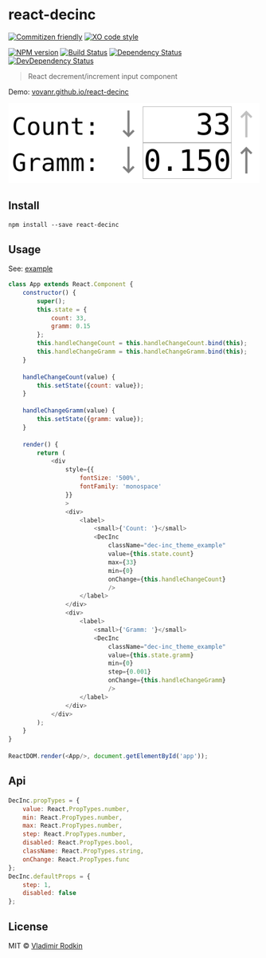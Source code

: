 # react-decinc

[![Commitizen friendly][commitizen-image]][commitizen-url]
[![XO code style][codestyle-image]][codestyle-url]

[![NPM version][npm-image]][npm-url]
[![Build Status][travis-image]][travis-url]
[![Dependency Status][depstat-image]][depstat-url]
[![DevDependency Status][depstat-dev-image]][depstat-dev-url]

> React decrement/increment input component

Demo: [vovanr.github.io/react-decinc][demo]

![](preview.png)

## Install

```
npm install --save react-decinc
```

## Usage
See: [example](example/app.jsx)

```js
class App extends React.Component {
    constructor() {
        super();
        this.state = {
            count: 33,
            gramm: 0.15
        };
        this.handleChangeCount = this.handleChangeCount.bind(this);
        this.handleChangeGramm = this.handleChangeGramm.bind(this);
    }

    handleChangeCount(value) {
        this.setState({count: value});
    }

    handleChangeGramm(value) {
        this.setState({gramm: value});
    }

    render() {
        return (
            <div
                style={{
                    fontSize: '500%',
                    fontFamily: 'monospace'
                }}
                >
                <div>
                    <label>
                        <small>{'Count: '}</small>
                        <DecInc
                            className="dec-inc_theme_example"
                            value={this.state.count}
                            max={33}
                            min={0}
                            onChange={this.handleChangeCount}
                            />
                    </label>
                </div>
                <div>
                    <label>
                        <small>{'Gramm: '}</small>
                        <DecInc
                            className="dec-inc_theme_example"
                            value={this.state.gramm}
                            min={0}
                            step={0.001}
                            onChange={this.handleChangeGramm}
                            />
                    </label>
                </div>
            </div>
        );
    }
}

ReactDOM.render(<App/>, document.getElementById('app'));
```

## Api

```js
DecInc.propTypes = {
    value: React.PropTypes.number,
    min: React.PropTypes.number,
    max: React.PropTypes.number,
    step: React.PropTypes.number,
    disabled: React.PropTypes.bool,
    className: React.PropTypes.string,
    onChange: React.PropTypes.func
};
DecInc.defaultProps = {
    step: 1,
    disabled: false
};
```

## License

MIT © [Vladimir Rodkin](https://github.com/VovanR)

[demo]: https://vovanr.github.io/react-decinc

[commitizen-url]: http://commitizen.github.io/cz-cli/
[commitizen-image]: https://img.shields.io/badge/commitizen-friendly-brightgreen.svg?style=flat-square

[codestyle-url]: https://github.com/sindresorhus/xo
[codestyle-image]: https://img.shields.io/badge/code_style-XO-5ed9c7.svg?style=flat-square

[npm-url]: https://npmjs.org/package/react-decinc
[npm-image]: https://img.shields.io/npm/v/react-decinc.svg?style=flat-square

[travis-url]: https://travis-ci.org/VovanR/react-decinc
[travis-image]: https://img.shields.io/travis/VovanR/react-decinc.svg?style=flat-square

[depstat-url]: https://david-dm.org/VovanR/react-decinc
[depstat-image]: https://david-dm.org/VovanR/react-decinc.svg?style=flat-square

[depstat-dev-url]: https://david-dm.org/VovanR/react-decinc
[depstat-dev-image]: https://david-dm.org/VovanR/react-decinc/dev-status.svg?style=flat-square
